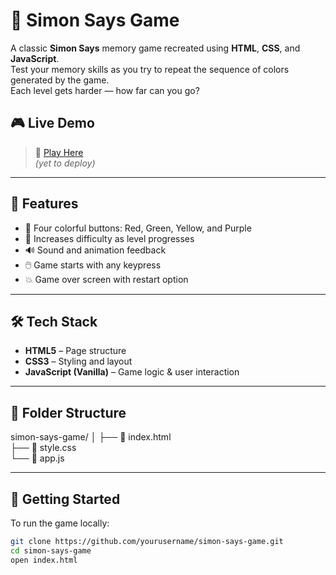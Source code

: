 # 🧠 Simon Says Game

A classic **Simon Says** memory game recreated using **HTML**, **CSS**, and **JavaScript**.  
Test your memory skills as you try to repeat the sequence of colors generated by the game.  
Each level gets harder — how far can you go?

## 🎮 Live Demo

> 🔗 [Play Here](#)  
> *(yet to deploy)*

---

## 📌 Features

- 🎨 Four colorful buttons: Red, Green, Yellow, and Purple  
- 🧠 Increases difficulty as level progresses  
- 🔊 Sound and animation feedback  
- 🖱️ Game starts with any keypress  
- 💥 Game over screen with restart option

---

## 🛠️ Tech Stack

- **HTML5** – Page structure  
- **CSS3** – Styling and layout  
- **JavaScript (Vanilla)** – Game logic & user interaction

---

## 📂 Folder Structure
simon-says-game/
│
├── 📄 index.html              
├── 📄 style.css               
└── 📄 app.js              



---

## 🚀 Getting Started

To run the game locally:

```bash
git clone https://github.com/yourusername/simon-says-game.git
cd simon-says-game
open index.html


